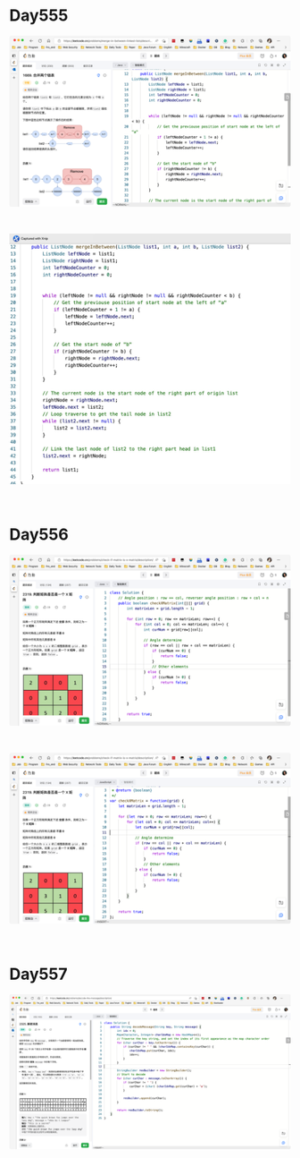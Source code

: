 # Day555

![day555-01](assets/day555-01.png)

&nbsp;

![day555-02](assets/day555-02.jpeg)

&nbsp;

# Day556

![day556-01](assets/day556-01.png)

&nbsp;

![day556-02](assets/day556-02.png)

&nbsp;

# Day557

![day557-01](assets/day557-01.png)



